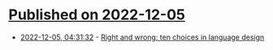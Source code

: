 # [Published on 2022-12-05](index.md)

* [2022-12-05, 04:31:32](https://lobste.rs/s/6eh9oh/right_wrong_ten_choices_language_design) - [Right and wrong: ten choices in language design](https://arxiv.org/pdf/2211.16597.pdf)
